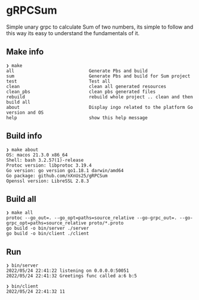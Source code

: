 # gRPCSum
Simple unary grpc to calculate Sum of two numbers, its simple to follow and this way its easy to understand the fundamentals of it.

## Make info
```shell
❯ make
all                            Generate Pbs and build
sum                            Generate Pbs and build for Sum project
test                           Test all 
clean                          clean all generated resources
clean_pbs                      clean pbs generated files
rebuild                        rebuild whole project .. clean and then build all
about                          Display ingo related to the platform Go version and OS
help                           show this help message
```

## Build info
```shell 
❯ make about
OS: macos 21.3.0 x86_64
Shell: bash 3.2.57(1)-release
Protoc version: libprotoc 3.19.4
Go version: go version go1.18.1 darwin/amd64
Go package: github.com/nXnUs25/gRPCSum
Openssl version: LibreSSL 2.8.3
```

## Build all
```shell
❯ make all
protoc --go_out=. --go_opt=paths=source_relative --go-grpc_out=. --go-grpc_opt=paths=source_relative proto/*.proto
go build -o bin/server ./server
go build -o bin/client ./client
```

## Run 
```shell
❯ bin/server
2022/05/24 22:41:22 listening on 0.0.0.0:50051
2022/05/24 22:41:32 Greetings func called a:6 b:5
```

```shell
❯ bin/client
2022/05/24 22:41:32 11
```
